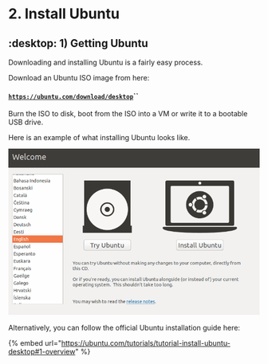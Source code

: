 # 2. Install Ubuntu

## :desktop: 1) Getting Ubuntu

Downloading and installing Ubuntu is a fairly easy process.

Download an Ubuntu ISO image from here:

#### [`https://ubuntu.com/download/desktop`](https://ubuntu.com/download/desktop)``

Burn the ISO to disk, boot from the ISO into a VM or write it to a bootable USB drive.

Here is an example of what installing Ubuntu looks like.

![Walkthrough of installation steps](../../../.gitbook/assets/boot.gif)

Alternatively, you can follow the official Ubuntu installation guide here:

{% embed url="https://ubuntu.com/tutorials/tutorial-install-ubuntu-desktop#1-overview" %}
